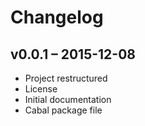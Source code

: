 # Changelog

## v0.0.1 – 2015-12-08
* Project restructured
* License
* Initial documentation
* Cabal package file
